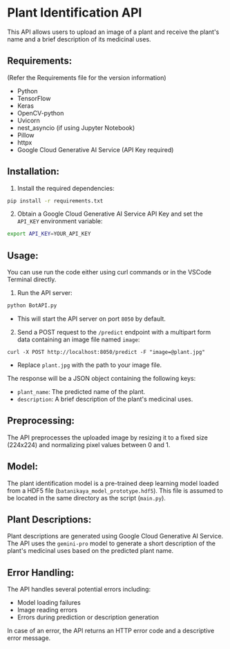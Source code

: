 # Plant Identification API

This API allows users to upload an image of a plant and receive the plant's name and a brief description of its medicinal uses.

## Requirements:

(Refer the Requirements file for the version information)
* Python
* TensorFlow
* Keras
* OpenCV-python
* Uvicorn
* nest_asyncio (if using Jupyter Notebook)
* Pillow
* httpx
* Google Cloud Generative AI Service (API Key required)

## Installation:

1. Install the required dependencies:

```bash
pip install -r requirements.txt
```

2. Obtain a Google Cloud Generative AI Service API Key and set the `API_KEY` environment variable:

```bash
export API_KEY=YOUR_API_KEY
```

## Usage:

You can use run the code either using curl commands or in the VSCode Terminal directly.

1. Run the API server:

```bash
python BotAPI.py
```

   - This will start the API server on port `8050` by default.

2. Send a POST request to the `/predict` endpoint with a multipart form data containing an image file named `image`:

```
curl -X POST http://localhost:8050/predict -F "image=@plant.jpg"
```

   - Replace `plant.jpg` with the path to your image file.

The response will be a JSON object containing the following keys:

* `plant_name`: The predicted name of the plant.
* `description`: A brief description of the plant's medicinal uses.

## Preprocessing:

The API preprocesses the uploaded image by resizing it to a fixed size (224x224) and normalizing pixel values between 0 and 1.

## Model:

The plant identification model is a pre-trained deep learning model loaded from a HDF5 file (`batanikaya_model_prototype.hdf5`). This file is assumed to be located in the same directory as the script (`main.py`).

## Plant Descriptions:

Plant descriptions are generated using Google Cloud Generative AI Service. The API uses the `gemini-pro` model to generate a short description of the plant's medicinal uses based on the predicted plant name.

## Error Handling:

The API handles several potential errors including:

* Model loading failures
* Image reading errors
* Errors during prediction or description generation

In case of an error, the API returns an HTTP error code and a descriptive error message.

